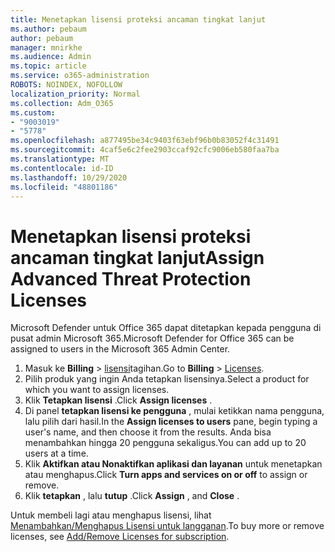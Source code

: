 ```yaml
---
title: Menetapkan lisensi proteksi ancaman tingkat lanjut
ms.author: pebaum
author: pebaum
manager: mnirkhe
ms.audience: Admin
ms.topic: article
ms.service: o365-administration
ROBOTS: NOINDEX, NOFOLLOW
localization_priority: Normal
ms.collection: Adm_O365
ms.custom:
- "9003019"
- "5778"
ms.openlocfilehash: a877495be34c9403f63ebf96b0b83052f4c31491
ms.sourcegitcommit: 4caf5e6c2fee2903ccaf92cfc9006eb580faa7ba
ms.translationtype: MT
ms.contentlocale: id-ID
ms.lasthandoff: 10/29/2020
ms.locfileid: "48801186"
---
```

# <a name="assign-advanced-threat-protection-licenses"></a><span data-ttu-id="96b23-102">Menetapkan lisensi proteksi ancaman tingkat lanjut</span><span class="sxs-lookup"><span data-stu-id="96b23-102">Assign Advanced Threat Protection Licenses</span></span>

<span data-ttu-id="96b23-103">Microsoft Defender untuk Office 365 dapat ditetapkan kepada pengguna di pusat admin Microsoft 365.</span><span class="sxs-lookup"><span data-stu-id="96b23-103">Microsoft Defender for Office 365 can be assigned to users in the Microsoft 365 Admin Center.</span></span>

1. <span data-ttu-id="96b23-104">Masuk ke **Billing**  >  [lisensi](https://go.microsoft.com/fwlink/p/?linkid=842264)tagihan.</span><span class="sxs-lookup"><span data-stu-id="96b23-104">Go to **Billing** > [Licenses](https://go.microsoft.com/fwlink/p/?linkid=842264).</span></span>
2. <span data-ttu-id="96b23-105">Pilih produk yang ingin Anda tetapkan lisensinya.</span><span class="sxs-lookup"><span data-stu-id="96b23-105">Select a product for which you want to assign licenses.</span></span>
3. <span data-ttu-id="96b23-106">Klik **Tetapkan lisensi** .</span><span class="sxs-lookup"><span data-stu-id="96b23-106">Click **Assign licenses** .</span></span>
4. <span data-ttu-id="96b23-107">Di panel **tetapkan lisensi ke pengguna**  , mulai ketikkan nama pengguna, lalu pilih dari hasil.</span><span class="sxs-lookup"><span data-stu-id="96b23-107">In the **Assign licenses to users**  pane, begin typing a user's name, and then choose it from the results.</span></span> <span data-ttu-id="96b23-108">Anda bisa menambahkan hingga 20 pengguna sekaligus.</span><span class="sxs-lookup"><span data-stu-id="96b23-108">You can add up to 20 users at a time.</span></span>
5. <span data-ttu-id="96b23-109">Klik **Aktifkan atau Nonaktifkan aplikasi dan layanan**  untuk menetapkan atau menghapus.</span><span class="sxs-lookup"><span data-stu-id="96b23-109">Click **Turn apps and services on or off**  to assign or remove.</span></span>
6. <span data-ttu-id="96b23-110">Klik **tetapkan** , lalu  **tutup** .</span><span class="sxs-lookup"><span data-stu-id="96b23-110">Click **Assign** , and  **Close** .</span></span>

<span data-ttu-id="96b23-111">Untuk membeli lagi atau menghapus lisensi, lihat [Menambahkan/Menghapus Lisensi untuk langganan](https://docs.microsoft.com/microsoft-365/commerce/licenses/buy-licenses?view=o365-worldwide#add-or-remove-licenses-for-your-business-subscription).</span><span class="sxs-lookup"><span data-stu-id="96b23-111">To buy more or remove licenses, see [Add/Remove Licenses for subscription](https://docs.microsoft.com/microsoft-365/commerce/licenses/buy-licenses?view=o365-worldwide#add-or-remove-licenses-for-your-business-subscription).</span></span>
